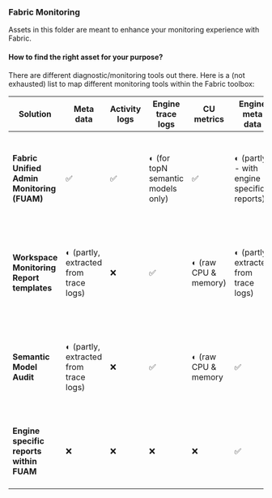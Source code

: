 
### Fabric Monitoring

Assets in this folder are meant to enhance your monitoring experience with Fabric.


#### How to find the right asset for your purpose?

There are different diagnostic/monitoring tools out there. Here is a (not exhausted) list to map different monitoring tools within the Fabric toolbox:


|Solution|Meta data | Activity logs | Engine trace logs | CU metrics |Engine meta data|Platform level|
|--|--|--|--|--|--|--|
|**Fabric Unified Admin Monitoring (FUAM)** |✅|✅| ◐ (for topN semantic models only)|✅|◐ (partly - with engine specific reports)|**primary tenant** level -> capacity -> domain -> workspace -> item/engine level|
|**Workspace Monitoring Report templates**|◐ (partly, extracted from trace logs)|❌|✅|◐ (raw CPU & memory)|◐ (partly, extracted from trace logs)|**workspace** level (one per connection) -> **item/engine** level (for supported items)|
|**Semantic Model Audit**|◐ (partly, extracted from trace logs)|❌|✅|◐ (raw CPU & memory|✅|**workspace** level (one per connection) -> **item/engine** level (for semantic models)|
|**Engine specific reports within FUAM**|❌|❌|❌|❌|✅|**item** level for semantic models/SQL endpoints (one per connection)|
